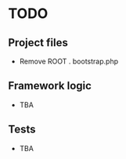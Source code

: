 TODO
====

Project files 
-------------
* Remove ROOT . bootstrap.php

Framework logic
---------------
* TBA

Tests
-----
* TBA

